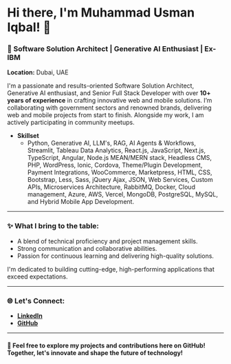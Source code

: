 # Hi there, I'm Muhammad Usman Iqbal! 👋

### 🌟 Software Solution Architect | Generative AI Enthusiast | Ex-IBM

**Location:** Dubai, UAE  

I'm a passionate and results-oriented Software Solution Architect, Generative AI enthusiast, and Senior Full Stack Developer with over **10+ years of experience** in crafting innovative web and mobile solutions. I’m collaborating with government sectors and renowned brands, delivering web and mobile projects from start to finish. Alongside my work, I am actively participating in community meetups. 



- **Skillset**
  - Python, Generative AI, LLM's, RAG, AI Agents & Workflows, Streamlit, Tableau Data Analytics, React.js, JavaScript, Next.js, TypeScript, Angular, Node.js MEAN/MERN stack, Headless CMS, PHP, WordPress, Ionic, Cordova, Theme/Plugin Development, Payment Integrations, WooCommerce, Marketpress, HTML, CSS, Bootstrap, Less, Sass, jQuery Ajax, JSON, Web Services, Custom APIs, Microservices Architecture, RabbitMQ, Docker, Cloud management, Azure, AWS, Vercel, MongoDB, PostgreSQL, MySQL, and Hybrid Mobile App Development.
 



---

### ✨ What I bring to the table:
- A blend of technical proficiency and project management skills.
- Strong communication and collaborative abilities.
- Passion for continuous learning and delivering high-quality solutions.

I'm dedicated to building cutting-edge, high-performing applications that exceed expectations. 

---

### 🌐 Let's Connect:
- **[LinkedIn](https://linkedin.com/in/usmaniqbalse)**
- **[GitHub](https://github.com/usmaniqbalse)**

---

#### 🚀 Feel free to explore my projects and contributions here on GitHub! Together, let's innovate and shape the future of technology!
